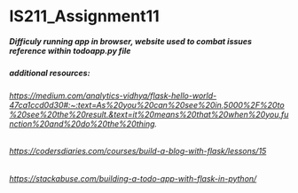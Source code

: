 # IS211_Assignment11
##### Difficuly running app in browser, website used to combat issues reference within todoapp.py file
##### additional resources: 
###### https://medium.com/analytics-vidhya/flask-hello-world-47ca1ccd0d30#:~:text=As%20you%20can%20see%20in,5000%2F%20to%20see%20the%20result.&text=it%20means%20that%20when%20you,function%20and%20do%20the%20thing.
###### https://codersdiaries.com/courses/build-a-blog-with-flask/lessons/15
###### https://stackabuse.com/building-a-todo-app-with-flask-in-python/
